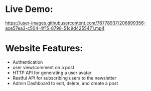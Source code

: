 # Live Demo:
https://user-images.githubusercontent.com/76778937/206899356-ace57ea3-c504-4f15-8798-51c9d4255471.mp4


# Website Features:
- Authentication
- user view/comment on a post
- HTTP API for generating a user avatar 
- Restful API for subscribing users to the newsletter
- Admin Dashboard to edit, delete, and create a post




